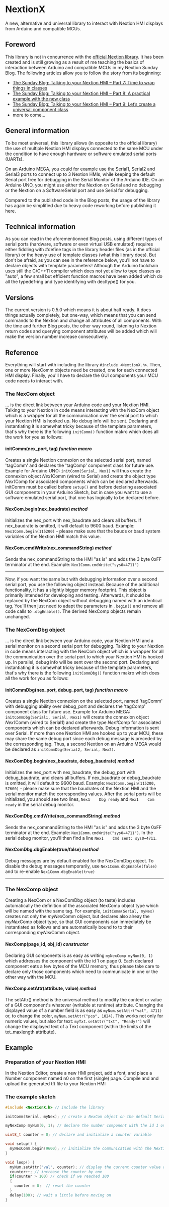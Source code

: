 # NextionX
A new, alternative and universal library to interact with Nextion HMI displays from Arduino and compatible MCUs.
## Foreword
This library is not in concurrence with the [official Nextion library](https://github.com/itead/ITEADLIB_Arduino_Nextion). It has been created and is still growing as a result of me teaching the basics of interaction between Arduino and compatible MCUs in my Nextion Sunday Blog. The following articles allow you to follow the story from its beginning:
* [The Sunday Blog: Talking to your Nextion HMI – Part 7: Time to wrap things in classes](https://nextion.tech/2020/12/14/the-sunday-blog-talking-to-your-nextion-hmi-part-7-time-to-wrap-things-in-classes/)
* [The Sunday Blog: Talking to your Nextion HMI – Part 8: A practical example with the new class](https://nextion.tech/2020/12/21/the-sunday-blog-talking-to-your-nextion-hmi-part-8-a-practical-example-with-the-new-class/)
* [The Sunday Blog: Talking to your Nextion HMI – Part 9: Let’s create a universal component class](https://nextion.tech/2020/12/28/the-sunday-blog-talking-to-your-nextion-hmi-part-9-lets-create-a-universal-component-class/)
* more to come...
## General information
To be most universal, this library allows (in opposite to the official library) the use of multiple Nextion HMI displays connected to the same MCU under the condition to have enough hardware or software emulated serial ports (UARTs). 

On an Arduino MEGA, you could for example use the Serial1, Serial2 and Serial3 ports to connect up to 3 Nextion HMIs, while keeping the default Serial port free for debugging in the Serial Monitor of the Arduino IDE. On an Arduino UNO, you might use either the Nextion on Serial and no debugging or the Nextion on a SoftwareSerial port and use Serial for debugging.

Compared to the published code in the Blog posts, the usage of the library has again be simplified due to heavy code reworking before publishing it here.
## Technical information
As you can read in the aforementionned Blog posts, using different types of serial ports (hardware, software or even virtual USB emulated) requires either fiddling with #define tags in the library header files (as in the official library) or the heavy use of template classes (what this library does). But don't be afraid, as you can see in the reference below, you'll not have to declare objects with template parameters! Although the Arduino toolchain uses still the C/C++11 compiler which does not yet allow to type classes as "auto", a few small but efficient function macros have been added which do all the typedef-ing and type identifying with decltype() for you.
## Versions
The current version is 0.5.0 which means it is about half ready. It does things actually completely, but one-way, which means that you can send commands to the Nextion and change all attributes of all components. With the time and further Blog posts, the other way round, listening to Nextion return codes and querying component attributes will be added which will make the version number increase consecutively.
## Reference
Everything will start with including the library `#include <NextionX.h>`. Then, one or more NexComm objects need be created, one for each connected HMI display. Finally, you'll have to declare the GUI components your MCU code needs to interact with.
### The NexCom object
... is the direct link between your Arduino code and your Nextion HMI. Talking to your Nextion in code means interacting with the NexCom object which is a wrapper for all the communication over the serial port to which your Nextion HMI is hooked up. No debug info will be sent. Declaring and instantiating it is somewhat tricky because of the template parameters, that's why there is the following `initComm()` function makro which does all the work for you as follows:
#### initComm(nex_port, tag) *function macro*
Creates a single Nextion connexion on the selected serial port, named 'tagComm' and declares the 'tagComp' component class for future use. Example for Arduino UNO: `initComm(Serial, Nex1)` will thus create the connexion object *Nex1*Comm (wired to Serial) and create the object type *Nex1*Comp for associated components which can be declared afterwards. initComm must be called before `setup()` and before declaring associated GUI components in your Arduino Sketch, but in case you want to use a software emulated serial port, that one has logically to be declared before.
#### NexCom.begin(nex_baudrate) *method*
Initializes the nex_port with nex_baudrate and clears all buffers. If nex_baudrate is omitted, it will default to 9600 baud. Example: `Nex1Comm.begin(115200)` - please make sure that the bauds or baud system variables of the Nextion HMI match this value.
#### NexCom.cmdWrite(nex_commandString) *method*
Sends the nex_commandString to the HMI "as is" and adds the 3 byte 0xFF terminator at the end. Example: `Nex1Comm.cmdWrite("sys0=4711")`
****
Now, if you want the same but with debugging information over a second serial port, you use the following object instead. Because of the additional functionality, it has a slightly bigger memory footprint. This object is primarily intended for developing and testing. Afterwards, it should be replaced by the NexCom object without debugging named with an identical tag. You'll then just need to adapt the parameters in `.begin()` and remove all code calls to `.dbgEnable()`. The derived NexComp objects remain unchanged.
### The NexComDbg object
... is the direct link between your Arduino code, your Nextion HMI and a serial monitor on a second serial port for debugging. Talking to your Nextion in code means interacting with the NexCom object which is a wrapper for all the communication over the serial port to which your Nextion HMI is hooked up. In parallel, debug info will be sent over the second port. Declaring and instantiating it is somewhat tricky because of the template parameters, that's why there is the following `initCommDbg()` function makro which does all the work for you as follows:
#### initCommDbg(nex_port, debug_port, tag) *function macro*
Creates a single Nextion connexion on the selected port, named 'tagComm' with debugging ability over debug_port and declares the 'tagComp' component class for future use. Example for Arduino MEGA: `initCommDbg(Serial1, Serial, Nex1)` will create the connexion object *Nex1*Comm (wired to Serial1) and create the type *Nex1*Comp for associated components which can be declared afterwards. Debug information is sent over Serial. If more than one Nextion HMI are hooked up to your MCU, these may share the same debug port since each debug message is preceded by the corresponding tag. Thus, a second Nextion on an Arduino MEGA would be declared as `initCommDbg(Serial2, Serial, Nex2)`.
#### NexComDbg.begin(nex_baudrate, debug_baudrate) *method*
Initializes the nex_port with nex_baudrate, the debug_port with debug_baudrate, and clears all buffers. If nex_baudrate or debug_baudrate is omitted, it will default to 9600 baud. Example: `Nex1Comm.begin(115200, 57600)` - please make sure that the baudrates of the Nextion HMI and the serial monitor match the corresponding values. After the serial ports will be initialized, you should see two lines, `Nex1    Dbg ready` and `Nex1    Com ready` in the serial debug monitor.
#### NexComDbg.cmdWrite(nex_commandString) *method*
Sends the nex_commandString to the HMI "as is" and adds the 3 byte 0xFF terminator at the end. Example: `Nex1Comm.cmdWrite("sys0=4711")`. In the serial debug monitor, you'll then find a line `Nex1    Cmd sent: sys0=4711`.
#### NexComDbg.dbgEnable(true/false) *method*
Debug messages are by default enabled for the NexComDbg object. To disable the debug messages temporarily, use `Nex1Comm.dbgEnable(false)` and to re-enable `Nex1Comm.dbgEnable(true)`
****
### The NexComp object
Creating a NexCom or a NexComDbg object (to taste) includes automatically the definition of the associated NexComp object type which will be named with the same tag. For example, `initComm(Serial, myNex)` creates not only the *myNex*Comm object, but declares also alreay the *myNex*Comp object type, so that GUI components can immediately be instantiated as follows and are automatically bound to to their corresponding *myNex*Comm object. 
#### NexComp(page_id, obj_id) *constructor*
Declaring GUI components is as easy as writing `myNexComp myNum(0, 1)` which addresses the component with the id 1 on page 0. Each declared component eats a few bytes of the MCU memory, thus please take care to declare only those components which need to communicate in one or the other way with the MCU.
#### NexComp.setAttr(attribute, value) *method*
The setAttr() method is the universal method to modify the content or value of a GUI component's whatever (writable at runtime) attribute. Changing the displayed value of a number field is as easy as `myNum.setAttr("val", 4711)` or, to change the color, `myNum.setAttr("pco", 1024)`. This works not only for numeric values, but also for text: `myTxt.setAttr("txt", "Ready!")` will change the displayed text of a Text component (within the limits of the txt_maxlength attribute). 
## Example
### Preparation of your Nextion HMI
In the Nextion Editor, create a new HMI project, add a font, and place a Number component named n0 on the first (single) page. Compile and and upload the generated tft file to your Nextion HMI
### The example sketch
```c++
#include <NextionX.h> // include the library

initComm(Serial, myNex); // create a NexCom object on the default Serial port (pins 0 and 1 on Arduino)

myNexComp myNum(0, 1); // declare the number component with the id 1 on page 0

uint8_t counter = 0; // declare and initialize a counter variable

void setup() {
  myNexComm.begin(9600); // initialize the communication with the Nextion HMI
}

void loop() {
  myNum.setAttr("val", counter); // display the current counter value on the Nextion HMI
  counter++; // increase the counter by one
  if(counter > 100) // check if we reached 100
  {
    counter = 0;  // reset the counter
  }
  delay(100); // wait a little before moving on
}
```
